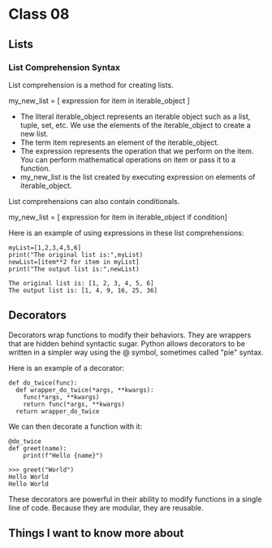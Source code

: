 # Class 08

## Lists

### List Comprehension Syntax

List comprehension is a method for creating lists.

my_new_list = [ expression for item in iterable_object ]

- The literal iterable_object represents an iterable object such as a list, tuple, set, etc. We use the elements of the iterable_object to create a new list.
- The term item represents an element of the iterable_object.
- The expression represents the operation that we perform on the item. You can perform mathematical operations on item or pass it to a function.
- my_new_list is the list created by executing expression on elements of iterable_object.

List comprehensions can also contain conditionals.

my_new_list = [ expression for item in iterable_object if condition]

Here is an example of using expressions in these list comprehensions:

```
myList=[1,2,3,4,5,6]
print("The original list is:",myList)
newList=[item**2 for item in myList]
print("The output list is:",newList)

The original list is: [1, 2, 3, 4, 5, 6]
The output list is: [1, 4, 9, 16, 25, 36]
```

## Decorators

Decorators wrap functions to modify their behaviors. They are wrappers that are hidden behind syntactic sugar. Python allows decorators to be written in a simpler way using the @ symbol, sometimes called "pie" syntax.

Here is an example of a decorator:

```
def do_twice(func):
  def wrapper_do_twice(*args, **kwargs):
    func(*args, **kwargs)
    return func(*args, **kwargs)
  return wrapper_do_twice
```

We can then decorate a function with it:

```
@do_twice
def greet(name):
    print(f"Hello {name}")

>>> greet("World")
Hello World
Hello World
```

These decorators are powerful in their ability to modify functions in a single line of code. Because they are modular, they are reusable. 

## Things I want to know more about
